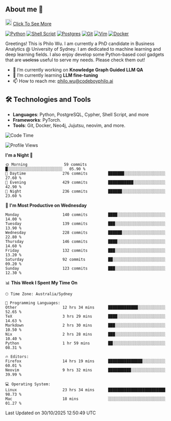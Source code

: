 ## About me 🤗

<a href="#"><img src="https://media.giphy.com/media/hvRJCLFzcasrR4ia7z/giphy.gif" width="20px" height="20px"></a> [Click To See More](https://codeboyphilo.github.io)

[![Python](https://img.shields.io/badge/python-3670A0?style=for-the-badge&logo=python&logoColor=ffdd54)](#)
[![Shell Script](https://img.shields.io/badge/shell_script-%23121011.svg?style=for-the-badge&logo=gnu-bash&logoColor=white)](#)
[![Postgres](https://img.shields.io/badge/postgres-%23316192.svg?style=for-the-badge&logo=postgresql&logoColor=white)](#)
[![Git](https://img.shields.io/badge/git-%23F05033.svg?style=for-the-badge&logo=git&logoColor=white)](#)
[![Vim](https://img.shields.io/badge/VIM-%2311AB00.svg?style=for-the-badge&logo=vim&logoColor=white)](#)
[![Docker](https://img.shields.io/badge/docker-%230db7ed.svg?style=for-the-badge&logo=docker&logoColor=white)](#)

Greetings! This is Philo Wu. I am currently a PhD candidate in Business Analytics \@ University of Sydney. I am dedicated to machine learning and deep learning fields. I also enjoy develop some Python-based cool gadgets that are ~~useless~~ useful to serve my needs. Please check them out!

- 🔭 I’m currently working on **Knowledge Graph Guided LLM QA**
- 🌱 I’m currently learning **LLM fine-tuning**
- 📫 How to reach me: philo.wu@codeboyphilo.ai

## 🛠 Technologies and Tools
- **Languages**: Python, PostgreSQL, Cypher, Shell Script, and more
- **Frameworks**: PyTorch.
- **Tools**: Git, Docker, Neo4j, Jujutsu, neovim, and more.

<!--START_SECTION:waka-->
![Code Time](http://img.shields.io/badge/Code%20Time-1%2C251%20hrs%205%20mins-blue)

![Profile Views](http://img.shields.io/badge/Profile%20Views-0-blue)

**I'm a Night 🦉** 

```text
🌞 Morning                59 commits          █░░░░░░░░░░░░░░░░░░░░░░░░   05.90 % 
🌆 Daytime                276 commits         ███████░░░░░░░░░░░░░░░░░░   27.60 % 
🌃 Evening                429 commits         ███████████░░░░░░░░░░░░░░   42.90 % 
🌙 Night                  236 commits         ██████░░░░░░░░░░░░░░░░░░░   23.60 % 
```
📅 **I'm Most Productive on Wednesday** 

```text
Monday                   140 commits         ████░░░░░░░░░░░░░░░░░░░░░   14.00 % 
Tuesday                  139 commits         ███░░░░░░░░░░░░░░░░░░░░░░   13.90 % 
Wednesday                228 commits         ██████░░░░░░░░░░░░░░░░░░░   22.80 % 
Thursday                 146 commits         ████░░░░░░░░░░░░░░░░░░░░░   14.60 % 
Friday                   132 commits         ███░░░░░░░░░░░░░░░░░░░░░░   13.20 % 
Saturday                 92 commits          ██░░░░░░░░░░░░░░░░░░░░░░░   09.20 % 
Sunday                   123 commits         ███░░░░░░░░░░░░░░░░░░░░░░   12.30 % 
```


📊 **This Week I Spent My Time On** 

```text
🕑︎ Time Zone: Australia/Sydney

💬 Programming Languages: 
Other                    12 hrs 34 mins      █████████████░░░░░░░░░░░░   52.65 % 
TeX                      3 hrs 29 mins       ████░░░░░░░░░░░░░░░░░░░░░   14.63 % 
Markdown                 2 hrs 30 mins       ███░░░░░░░░░░░░░░░░░░░░░░   10.50 % 
Nix                      2 hrs 28 mins       ███░░░░░░░░░░░░░░░░░░░░░░   10.40 % 
Python                   1 hr 59 mins        ██░░░░░░░░░░░░░░░░░░░░░░░   08.31 % 

🔥 Editors: 
Firefox                  14 hrs 19 mins      ███████████████░░░░░░░░░░   60.01 % 
Neovim                   9 hrs 32 mins       ██████████░░░░░░░░░░░░░░░   39.99 % 

💻 Operating System: 
Linux                    23 hrs 34 mins      █████████████████████████   98.73 % 
Mac                      18 mins             ░░░░░░░░░░░░░░░░░░░░░░░░░   01.27 % 
```


 Last Updated on 30/10/2025 12:50:49 UTC
<!--END_SECTION:waka-->
